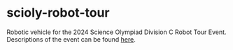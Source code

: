 # scioly-robot-tour
Robotic vehicle for the 2024 Science Olympiad Division C Robot Tour Event. Descriptions of the event can be found [here](scioly-robot-tour/robot-tour-rules.pdf).
